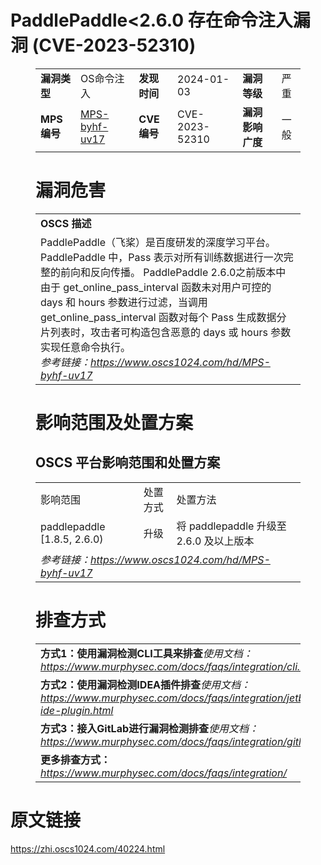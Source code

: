 # PaddlePaddle<2.6.0 存在命令注入漏洞 (CVE-2023-52310)
<figure class="wp-block-table">
    <table>
        <tbody>
        <tr>
            <td><strong>漏洞类型</strong></td>
            <td>OS命令注入</td>
            <td><strong>发现时间</strong></td>
            <td>2024-01-03</td>
            <td><strong>漏洞等级</strong></td>
            <td>严重</td>
        </tr>
        <tr>
            <td><strong>MPS编号</strong></td>
            <td><a href="https://www.oscs1024.com/hd/MPS-byhf-uv17">MPS-byhf-uv17</a></td>
            <td><strong>CVE编号</strong></td>
            <td>CVE-2023-52310</td>
            <td><strong>漏洞影响广度</strong></td>
            <td>一般</td>
        </tr>
        </tbody>
    </table>
</figure>


<figure class="wp-block-table">
    <h1 class="wp-block-heading">漏洞危害</h1>
    <table>
        <tbody>
        <tr>
            <td><strong>OSCS 描述</strong></td>
        </tr>
        <tr>
            <td>PaddlePaddle（飞桨）是百度研发的深度学习平台。PaddlePaddle 中，Pass 表示对所有训练数据进行一次完整的前向和反向传播。
PaddlePaddle 2.6.0之前版本中由于 get_online_pass_interval 函数未对用户可控的 days 和 hours 参数进行过滤，当调用 get_online_pass_interval 函数对每个 Pass 生成数据分片列表时，攻击者可构造包含恶意的 days 或 hours 参数实现任意命令执行。<br><em>参考链接：<a
                    href="https://www.oscs1024.com/hd/MPS-byhf-uv17">https://www.oscs1024.com/hd/MPS-byhf-uv17</a></em>
            </td>
        </tr>
        </tbody>
    </table>
</figure>


<figure class="wp-block-table alignleft">
    <h1 class="wp-block-heading">影响范围及处置方案</h1>
    <h2 class="wp-block-heading"><strong>OSCS</strong> <strong>平台影响范围和处置方案</strong></h2>
    <table>
        <tbody>
        <tr>
            <td>影响范围</td>
            <td>处置方式</td>
            <td>处置方法</td>
        </tr>
        <tr><td rowspan="1">paddlepaddle [1.8.5, 2.6.0)</td><td>升级</td><td>将 paddlepaddle 升级至 2.6.0 及以上版本</td></tr>
        <tr>
            <td colspan="3"><em>参考链接：</em><em><a
                    href="https://www.oscs1024.com/hd/MPS-byhf-uv17">https://www.oscs1024.com/hd/MPS-byhf-uv17</a></em></td>
        </tr>
        </tbody>
    </table>
</figure>


<figure class="wp-block-table">
    <h1 class="wp-block-heading">排查方式</h1>
    <table>
        <tbody>
        <tr>
            <td><strong>方式1：使用漏洞检测CLI工具来排查</strong><em>使用文档：<a
                    href="https://www.murphysec.com/docs/faqs/integration/cli.html">https://www.murphysec.com/docs/faqs/integration/cli.html</a></em>
            </td>
        </tr>
        <tr>
            <td><strong>方式2：使用漏洞检测IDEA插件排查</strong><em>使用文档：<a
                    href="https://www.murphysec.com/docs/faqs/integration/jetbrains-ide-plugin.html">https://www.murphysec.com/docs/faqs/integration/jetbrains-ide-plugin.html</a></em>
            </td>
        </tr>
        <tr>
            <td><strong>方式3：接入GitLab进行漏洞检测排查</strong><em>使用文档：<a
                    href="https://www.murphysec.com/docs/faqs/integration/gitlab.html">https://www.murphysec.com/docs/faqs/integration/gitlab.html</a></em>
            </td>
        </tr>
        <tr>
            <td><strong>更多排查方式：</strong><em><a
                    href="https://www.murphysec.com/docs/faqs/integration/">https://www.murphysec.com/docs/faqs/integration/</a></em>
            </td>
        </tr>
        </tbody>
    </table>
</figure>
<h1>原文链接</h1>
<p><a href="https://zhi.oscs1024.com/40224.html">https://zhi.oscs1024.com/40224.html</a></p>